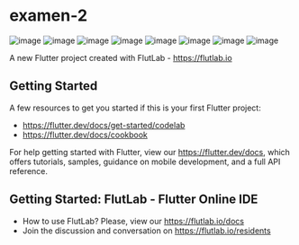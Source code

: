 # examen-2
![image](https://github.com/user-attachments/assets/3a1c2e83-e2cf-4435-91fa-b904fae66986)
![image](https://github.com/user-attachments/assets/4a885c8b-f5a1-459f-a4d1-5fa61a7835fb)
![image](https://github.com/user-attachments/assets/4c8df940-14ba-47a0-a456-9d38b9916373)
![image](https://github.com/user-attachments/assets/46409ed5-0da4-4af8-8739-a5b450e33654)
![image](https://github.com/user-attachments/assets/a1e2f5b4-d88d-4a8d-ad42-7fc276730811)
![image](https://github.com/user-attachments/assets/c171c45a-f71f-432e-82c4-a19e3c4e468d)
![image](https://github.com/user-attachments/assets/c8ea63c9-6c1e-4548-ad09-f246500ba54e)
![image](https://github.com/user-attachments/assets/c198f303-c6d2-4cb7-9d10-bcac56c7d2c9)




A new Flutter project created with FlutLab - https://flutlab.io

## Getting Started

A few resources to get you started if this is your first Flutter project:

- https://flutter.dev/docs/get-started/codelab
- https://flutter.dev/docs/cookbook

For help getting started with Flutter, view our
https://flutter.dev/docs, which offers tutorials,
samples, guidance on mobile development, and a full API reference.

## Getting Started: FlutLab - Flutter Online IDE

- How to use FlutLab? Please, view our https://flutlab.io/docs
- Join the discussion and conversation on https://flutlab.io/residents
